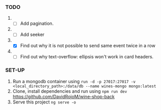 ### TODO

1. - [ ] Add pagination.
2. - [ ] Add seeker
3. - [x] Find out why it is not possible to send same event twice in a row
4. - [ ] Find out why text-overflow: ellipsis won't work in card headers.

### SET-UP

1. Run a mongodb container using `run -d -p 27017:27017 -v <local_directory_path>:/data/db --name wines-mongo mongo:latest`
2. Clone, install dependencies and run using `npm run dev` https://github.com/DavidRojoM/wine-shop-back
3. Serve this project `ng serve -o`
